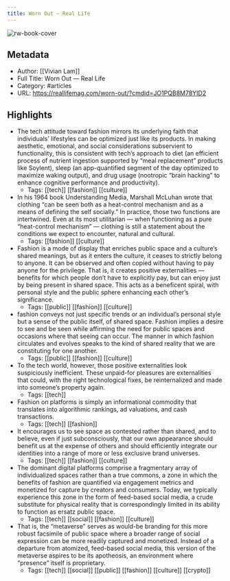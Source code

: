 ```yaml
---
title: Worn Out — Real Life
---
```

![rw-book-cover](https://readwise-assets.s3.amazonaws.com/static/images/article3.5c705a01b476.png)

## Metadata
- Author: [[Vivian Lam]]
- Full Title: Worn Out — Real Life
- Category: #articles
- URL: https://reallifemag.com/worn-out/?cmdid=JO1PQB8M78YID2

## Highlights
- The tech attitude toward fashion mirrors its underlying faith that individuals’ lifestyles can be optimized just like its products. In making aesthetic, emotional, and social considerations subservient to functionality, this is consistent with tech’s approach to diet (an efficient process of nutrient ingestion supported by “meal replacement” products like Soylent), sleep (an app-quantified segment of the day optimized to maximize waking output), and drug usage (nootropic “brain hacking” to enhance cognitive performance and productivity).
    - Tags: [[tech]] [[fashion]] [[culture]] 
- In his 1964 book Understanding Media, Marshall McLuhan wrote that clothing “can be seen both as a heat-control mechanism and as a means of defining the self socially.” In practice, those two functions are intertwined. Even at its most utilitarian — when functioning as a pure “heat-control mechanism” — clothing is still a statement about the conditions we expect to encounter, natural and cultural.
    - Tags: [[fashion]] [[culture]] 
- Fashion is a mode of display that enriches public space and a culture’s shared meanings, but as it enters the culture, it ceases to strictly belong to anyone. It can be observed and often copied without having to pay anyone for the privilege. That is, it creates positive externalities — benefits for which people don’t have to explicitly pay, but can enjoy just by being present in shared space. This acts as a beneficent spiral, with personal style and the public sphere enhancing each other’s significance.
    - Tags: [[public]] [[fashion]] [[culture]] 
- fashion conveys not just specific trends or an individual’s personal style but a sense of the public itself, of shared space. Fashion implies a desire to see and be seen while affirming the need for public spaces and occasions where that seeing can occur. The manner in which fashion circulates and evolves speaks to the kind of shared reality that we are constituting for one another.
    - Tags: [[public]] [[fashion]] [[culture]] 
- To the tech world, however, those positive externalities look suspiciously inefficient. These unpaid-for pleasures are externalities that could, with the right technological fixes, be reinternalized and made into someone’s property again.
    - Tags: [[tech]] 
- Fashion on platforms is simply an informational commodity that translates into algorithmic rankings, ad valuations, and cash transactions.
    - Tags: [[tech]] [[fashion]] 
- It encourages us to see space as contested rather than shared, and to believe, even if just subconsciously, that our own appearance should benefit us at the expense of others and should efficiently integrate our identities into a range of more or less exclusive brand universes.
    - Tags: [[tech]] [[fashion]] [[culture]] 
- The dominant digital platforms comprise a fragmentary array of individualized spaces rather than a true commons, a zone in which the benefits of fashion are quantified via engagement metrics and monetized for capture by creators and consumers. Today, we typically experience this zone in the form of feed-based social media, a crude substitute for physical reality that is correspondingly limited in its ability to function as ersatz public space.
    - Tags: [[tech]] [[social]] [[fashion]] [[culture]] 
- That is, the “metaverse” serves as would-be branding for this more robust facsimile of public space where a broader range of social expression can be more readily captured and monetized. Instead of a departure from atomized, feed-based social media, this version of the metaverse aspires to be its apotheosis, an environment where “presence” itself is proprietary.
    - Tags: [[tech]] [[social]] [[public]] [[fashion]] [[culture]] [[crypto]] 
